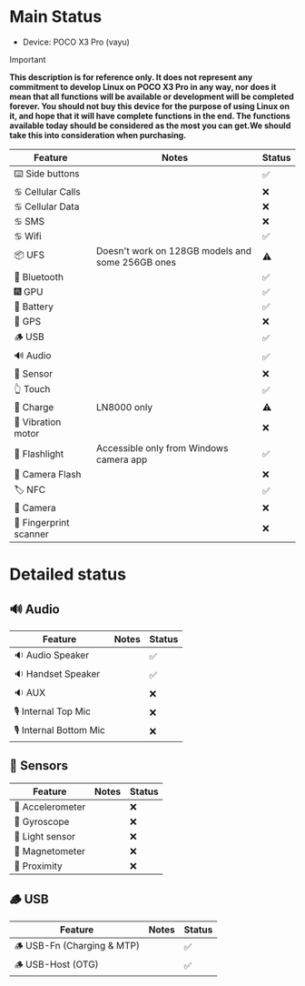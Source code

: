 # Main Status

- Device: POCO X3 Pro (vayu)

> [!IMPORTANT]
> **This description is for reference only. It does not represent any commitment to develop Linux on POCO X3 Pro in any way, nor does it mean that all functions will be available or development will be completed forever. You should not buy this device for the purpose of using Linux on it, and hope that it will have complete functions in the end. The functions available today should be considered as the most you can get.We should take this into consideration when purchasing.**

| Feature                | Notes                                           | Status         |
|------------------------|-------------------------------------------------|----------------|
| ⌨️ Side buttons        |                                                 | ✅            |
| ♋ Cellular Calls      |                                                 | ❌            |
| ♋ Cellular Data       |                                                 | ❌            |
| ♋ SMS                 |                                                 | ❌            |
| ♋ Wifi                |                                                 | ✅            |
| 📦 UFS                 | Doesn't work on 128GB models and some 256GB ones| ⚠️            |
| 🔵 Bluetooth           |                                                 | ✅            |
| 🎆 GPU                 |                                                 | ✅            |
| 🔋 Battery             |                                                 | ✅            |
| 📌 GPS                 |                                                 | ❌            |
| 🪵 USB                 |                                                 | ✅            |
| 🔊 Audio               |                                                 | ✅            |
| 🧭 Sensor              |                                                 | ❌            |
| 👆 Touch               |                                                 | ✅            |
| 🔌 Charge              | LN8000 only                                     | ⚠️            |
| 📳 Vibration motor     |                                                 | ❌            |
| 🔦 Flashlight          | Accessible only from Windows camera app         | ✅            |
| 📸 Camera Flash        |                                                 | ❌            |
| 🏷️ NFC                 |                                                 | ✅            |
| 📸 Camera              |                                                 | ❌            |
| 🧬 Fingerprint scanner |                                                 | ❌            |

# Detailed status

## 🔊 Audio

| Feature                | Notes                                       | Status         |
|------------------------|---------------------------------------------|----------------|
| 🔉 Audio Speaker       |                                             | ✅            |
| 🔉 Handset  Speaker    |                                             | ✅            |
| 🔉 AUX                 |                                             | ❌            |
| 🎙️ Internal Top Mic    |                                             | ❌            |
| 🎙️ Internal Bottom Mic |                                             | ❌            |

## 🧭 Sensors

| Feature                | Notes                                       | Status         |
|------------------------|---------------------------------------------|----------------|
| 🧭 Accelerometer       |                                             | ❌            |
| 🧭 Gyroscope           |                                             | ❌            |
| 🧭 Light sensor        |                                             | ❌            |
| 🧭 Magnetometer        |                                             | ❌            |
| 🧭 Proximity           |                                             | ❌            |

## 🪵 USB

| Feature                         | Notes                                                            | Status         |
|---------------------------------|------------------------------------------------------------------|----------------|
| 🪵 USB-Fn   (Charging & MTP)   |                                                                   | ✅            |
| 🪵 USB-Host (OTG)              |                                                                   | ✅            |
